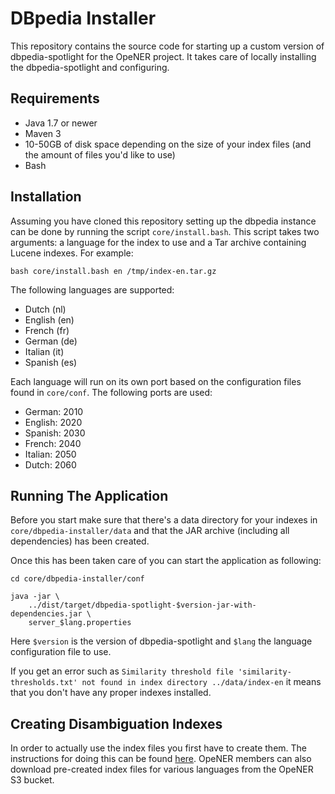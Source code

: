 # DBpedia Installer

This repository contains the source code for starting up a custom version of
dbpedia-spotlight for the OpeNER project. It takes care of locally installing
the dbpedia-spotlight and configuring.

## Requirements

* Java 1.7 or newer
* Maven 3
* 10-50GB of disk space depending on the size of your index files (and the
  amount of files you'd like to use)
* Bash

## Installation

Assuming you have cloned this repository setting up the dbpedia instance can be
done by running the script `core/install.bash`. This script takes two
arguments: a language for the index to use and a Tar archive containing Lucene
indexes. For example:

    bash core/install.bash en /tmp/index-en.tar.gz

The following languages are supported:

* Dutch (nl)
* English (en)
* French (fr)
* German (de)
* Italian (it)
* Spanish (es)

Each language will run on its own port based on the configuration files found
in `core/conf`. The following ports are used:

* German: 2010
* English: 2020
* Spanish: 2030
* French: 2040
* Italian: 2050
* Dutch: 2060

## Running The Application

Before you start make sure that there's a data directory for your indexes in
`core/dbpedia-installer/data` and that the JAR archive (including all
dependencies) has been created.

Once this has been taken care of you can start the application as following:

    cd core/dbpedia-installer/conf

    java -jar \
        ../dist/target/dbpedia-spotlight-$version-jar-with-dependencies.jar \
        server_$lang.properties

Here `$version` is the version of dbpedia-spotlight and `$lang` the language
configuration file to use.

If you get an error such as `Similarity threshold file
'similarity-thresholds.txt' not found in index directory ../data/index-en` it
means that you don't have any proper indexes installed.

## Creating Disambiguation Indexes

In order to actually use the index files you first have to create them. The
instructions for doing this can be found [here][creating-index]. OpeNER members
can also download pre-created index files for various languages from the OpeNER
S3 bucket.

[creating-index]: https://github.com/opener-project/EHU-DBpedia-Spotlight/wiki/DBpedia-Spotlight-Internationalization-for-OpeNER
